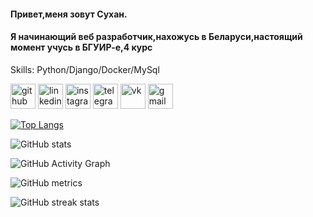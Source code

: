 #### Привет,меня зовут Сухан.
#### Я начинающий веб разработчик,нахожусь в Беларуси,настоящий момент учусь в БГУИР-е,4 курс

Skills: Python/Django/Docker/MySql



[<img src='https://cdn.jsdelivr.net/npm/simple-icons@3.0.1/icons/github.svg' alt='github' height='40'>](https://github.com/Suhan9)  [<img src='https://cdn.jsdelivr.net/npm/simple-icons@3.0.1/icons/linkedin.svg' alt='linkedin' height='40'>](https://www.linkedin.com/in/https://www.linkedin.com/in/suhan-gadamov-3601b8231//)  [<img src='https://cdn.jsdelivr.net/npm/simple-icons@3.0.1/icons/instagram.svg' alt='instagram' height='40'>](https://www.instagram.com/gadamovv9/)  [<img src='https://cdn.jsdelivr.net/npm/simple-icons@3.0.1/icons/telegram.svg' alt='telegram' height='40'>](t.me/cringemaker666)  [<img src='https://cdn.jsdelivr.net/npm/simple-icons@3.0.1/icons/vk.svg' alt='vk' height='40'>](https://vk.com/cyaidiot)  [<img src='https://cdn.jsdelivr.net/npm/simple-icons@3.0.1/icons/gmail.svg' alt='gmail' height='40'>](gadamowsuhan@gmail.com)  

[![Top Langs](https://github-readme-stats.vercel.app/api/top-langs/?username=Suhan9)](https://github.com/anuraghazra/github-readme-stats)

![GitHub stats](https://github-readme-stats.vercel.app/api?username=Suhan9&show_icons=true)  

![GitHub Activity Graph](https://activity-graph.herokuapp.com/graph?username=Suhan9)  

![GitHub metrics](https://metrics.lecoq.io/Suhan9)  

![GitHub streak stats](https://streak-stats.demolab.com/?user=Suhan9)  


